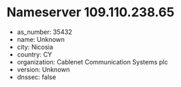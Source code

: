 # Nameserver 109.110.238.65

* as_number: 35432
* name: Unknown
* city: Nicosia
* country: CY
* organization: Cablenet Communication Systems plc
* version: Unknown
* dnssec: false
